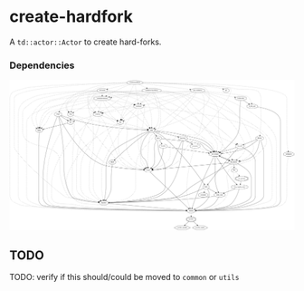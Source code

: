 # create-hardfork

A `td::actor::Actor` to create hard-forks.

### Dependencies

![adnl](../dev/png/ton.create-hardfork.png)



## TODO

TODO: verify if this should/could be moved to `common` or `utils`
